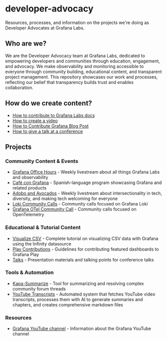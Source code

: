 # developer-advocacy
Resources, processes, and information on the projects we're doing as Developer Advocates at Grafana Labs.

## Who are we?

We are the Developer Advocacy team at Grafana Labs, dedicated to empowering developers and communities through education, engagement, and advocacy. We make observability and monitoring accessible to everyone through community building, educational content, and transparent project management. This repository showcases our work and processes, reflecting our belief that transparency builds trust and enables collaboration.


## How do we create content?

- [How to contribute to Grafana Labs docs](processes/How%20to%20contribute%20to%20Grafana%20Labs%20docs.md)
- [How to create a video](processes/How%20to%20create%20a%20video.md)
- [How to Contribute Grafana Blog Post](processes/How%20to%20Contribute%20Grafana%20Blog%20Post.md)
- [How to give a talk at a conference](processes/How%20to%20give%20a%20talk%20at%20a%20conference.md)

## Projects

### Community Content & Events
- [Grafana Office Hours](projects/Grafana%20Office%20Hours/Grafana%20Office%20Hours%20Readme.md) - Weekly livestream about all things Grafana Labs and observability
- [Café con Grafana](projects/CafeConGrafana/README.md) - Spanish-language program showcasing Grafana and related products
- [Adobo and Avocados](projects/Adobo%20and%20Avocados/Adobo%20and%20Avocados%20README.md) - Weekly livestream about intersectionality in tech, diversity, and making tech welcoming for everyone
- [Loki Community Calls](projects/Loki%20Community%20Calls/Loki%20Community%20Calls.md) - Community calls focused on Grafana Loki
- [Grafana OTel Community Call](projects/Grafana%20OTel%20Community%20Call/Grafana%20OTel%20Community%20Call.md) - Community calls focused on OpenTelemetry

### Educational & Tutorial Content
- [Visualize CSV](projects/Visualize%20CSV/README.md) - Complete tutorial on visualizing CSV data with Grafana using the Infinity datasource
- [Play Contributions](projects/Play/Play%20Contributions.md) - Guidelines for contributing featured dashboards to Grafana Play
- [Talks](projects/Talks/Intersectionality%20in%20tech.md) - Presentation materials and talking points for conference talks

### Tools & Automation
- [Kapa-Summarize](projects/Kapa-Summarize/Kapa-Summarize-README.md) - Tool for summarizing and resolving complex community forum threads
- [YouTube Transcripts](transcripts/README.md) - Automated system that fetches YouTube video transcripts, processes them with AI to generate summaries and chapters, and creates comprehensive markdown files

### Resources
- [Grafana YouTube channel](Grafana%20YouTube%20channel.md) - Information about the Grafana YouTube channel